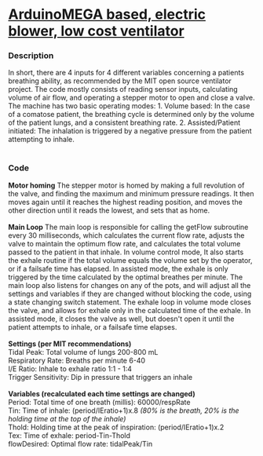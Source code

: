 <h1><u>ArduinoMEGA based, electric blower, low cost ventilator</u></h1>

<h3>Description</h3>
In short, there are 4 inputs for 4 different variables concerning a patients breathing ability, as recommended by the MIT open source ventilator 
project. The code mostly consists of reading sensor inputs, calculating volume of air flow, and operating a stepper motor to open and close a valve. 
The machine has two basic operating modes:
1. Volume based: In the case of a comatose patient, the breathing cycle is determined only by the volume of the patient lungs, and a consistent 
breathing rate.
2. Assisted/Patient initiated: The inhalation is triggered by a negative pressure from the patient attempting to inhale.
</br>
</br>
<h3>Code</h3>
<b>Motor homing</b>
	The stepper motor is homed by making a full revolution of the valve, and finding the maximum and minimum pressure readings. It then moves 
again until it reaches the highest reading position, and moves the other direction until it reads the lowest, and sets that as home. 
</br>
</br>
<b>Main Loop</b>
	The main loop is responsible for calling the getFlow subroutine every 30 milliseconds, which calculates the current flow rate, adjusts the 
valve to maintain the optimum flow rate, and calculates the total volume passed to the patient in that inhale. In volume control mode, It also 
starts the exhale routine if the total volume equals the volume set by the operator, or if a failsafe time has elapsed. In assisted mode, the exhale 
is only triggered by the time calculated by the optimal breathes per minute. The main loop also listens for changes on any of the pots, and will 
adjust all the settings and variables if they are changed without blocking the code, using a state changing switch statement. 
	The exhale loop in volume mode closes the valve, and allows for exhale only in the calculated time of the exhale. In assisted mode, it 
closes the valve as well, but doesn't open it until the patient attempts to inhale, or a failsafe time elapses.
</br>
</br>
<b>Settings (per MIT recommendations)</b></br>
	Tidal Peak: Total volume of lungs 200-800 mL</br>
	Respiratory Rate: Breaths per minute 6-40</br>
	I/E Ratio: Inhale to exhale ratio 1:1 - 1:4</br>
	Trigger Sensitivity: Dip in pressure that triggers an inhale</br>
	</br>
<b>Variables (recalculated each time settings are changed)</b></br>
	Period: Total time of one breath (millis): 60000/respRate</br>
	Tin: Time of inhale: (period/IEratio+1)x.8     <i>(80% is the breath, 20% is the holding time at the top of the inhale)</i></br>
	Thold: Holding time at the peak of inspiration: (period/IEratio+1)x.2</br>
	Tex: Time of exhale: period-Tin-Thold</br>
	flowDesired: Optimal flow rate: tidalPeak/Tin</br>

